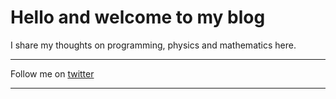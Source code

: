 # Hello and welcome to my blog

I share my thoughts on programming, physics and mathematics here. 


---


Follow me on [twitter](https://twitter.com/maybeNeeraj)

---

